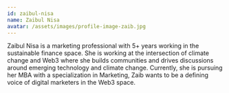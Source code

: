 ```yaml
---
id: zaibul-nisa
name: Zaibul Nisa
avatar: /assets/images/profile-image-zaib.jpg
---
```


Zaibul Nisa is a marketing professional with 5+ years working in the sustainable finance space. She is working at the intersection of climate change and Web3 where she builds communities and drives discussions around emerging technology and climate change. Currently, she is pursuing her MBA with a specialization in Marketing, Zaib wants to be a defining voice of digital marketers in the Web3 space.